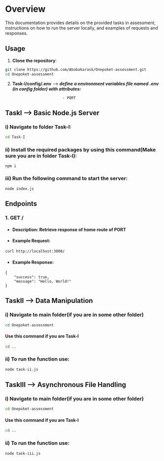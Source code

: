 # Overview
This documentation provides details on the provided tasks in assessment, instructions on how to run the server locally, and examples of requests and responses.

## Usage
1. **Clone the repository**:
```bash
git clone https://github.com/Abubakarask/Onepoket-assessment.git
cd Onepoket-assessment
```

2. **Task-I/config/.env** --> ***define a environment variables file named .env (in config folder) with attributes:***
```
                          - PORT
```

## TaskI --> Basic Node.js Server
### i) Navigate to folder Task-I:
```bash
cd Task-I
```

### ii) Install the required packages by using this command(Make sure you are in folder Task-I):
```
npm i
```

### iii) Run the following command to start the server:
```
node index.js
```

## Endpoints
### 1. GET /

- #### Description: Retrieve response of home route of PORT
- #### Example Request:
```bash
curl http://localhost:3000/
```
- #### Example Response:
```
{
    "success": true,
    "message": "Hello, World!"
}
```

## TaskII -->  Data Manipulation
### i) Navigate to main folder(if you are in some other folder)
```bash
cd Onepoket-assessment
```

#### Use this command if you are Task-I
```bash
cd ..
```

### ii) To run the function use:
```bash
node task-ii.js
```

## TaskIII -->  Asynchronous File Handling
### i) Navigate to main folder(if you are in some other folder)
```bash
cd Onepoket-assessment
```

#### Use this command if you are Task-I
```bash
cd ..
```

### ii) To run the function use:
```bash
node task-iii.js
```

